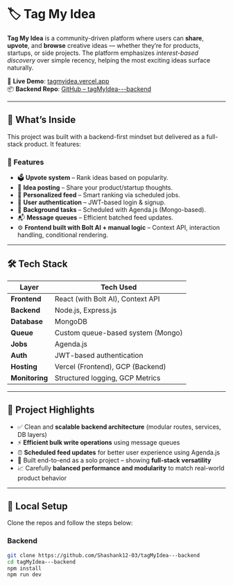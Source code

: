 # 🏷️ Tag My Idea

**Tag My Idea** is a community-driven platform where users can **share**, **upvote**, and **browse** creative ideas — whether they’re for products, startups, or side projects. The platform emphasizes *interest-based discovery* over simple recency, helping the most exciting ideas surface naturally.

🔗 **Live Demo**: [tagmyidea.vercel.app](https://tagmyidea.vercel.app)  
📦 **Backend Repo**: [GitHub – tagMyIdea---backend](https://github.com/Shashank12-03/tagMyIdea---backend)

---

## 🚀 What’s Inside

This project was built with a backend-first mindset but delivered as a full-stack product. It features:

### 🧠 Features

- 🗳️ **Upvote system** – Rank ideas based on popularity.
- 📝 **Idea posting** – Share your product/startup thoughts.
- 🎯 **Personalized feed** – Smart ranking via scheduled jobs.
- 👤 **User authentication** – JWT-based login & signup.
- 🔄 **Background tasks** – Scheduled with Agenda.js (Mongo-based).
- 📬 **Message queues** – Efficient batched feed updates.
- ⚙️ **Frontend built with Bolt AI + manual logic** – Context API, interaction handling, conditional rendering.

---

## 🛠️ Tech Stack

| Layer        | Tech Used                          |
|--------------|------------------------------------|
| **Frontend** | React (with Bolt AI), Context API  |
| **Backend**  | Node.js, Express.js                |
| **Database** | MongoDB                            |
| **Queue**    | Custom queue-based system (Mongo)  |
| **Jobs**     | Agenda.js                          |
| **Auth**     | JWT-based authentication           |
| **Hosting**  | Vercel (Frontend), GCP (Backend)   |
| **Monitoring** | Structured logging, GCP Metrics  |

---

## 📌 Project Highlights

- ✅ Clean and **scalable backend architecture** (modular routes, services, DB layers)
- ⚡ **Efficient bulk write operations** using message queues
- ⏰ **Scheduled feed updates** for better user experience using Agenda.js
- 🧩 Built end-to-end as a solo project – showing **full-stack versatility**
- 📈 Carefully **balanced performance and modularity** to match real-world product behavior

---

## 🧪 Local Setup

Clone the repos and follow the steps below:

### Backend

```bash
git clone https://github.com/Shashank12-03/tagMyIdea---backend
cd tagMyIdea---backend
npm install
npm run dev
